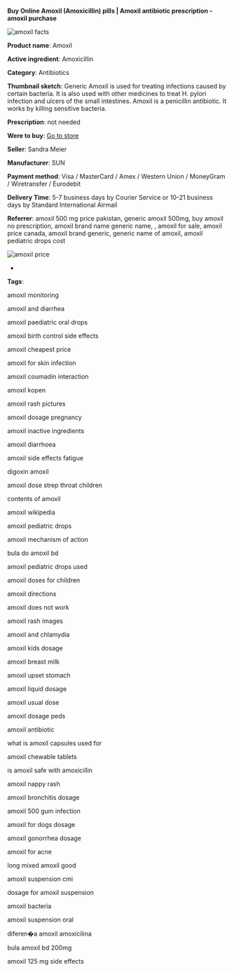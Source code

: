 **Buy Online Amoxil (Amoxicillin) pills | Amoxil antibiotic prescription - amoxil purchase**

![amoxil facts](http://exned.com/promo/blisters/296x296/amoxil.jpg)

**Product name**: Amoxil

**Active ingredient**: Amoxicillin

**Category**: Antibiotics

**Thumbnail sketch**: Generic Amoxil is used for treating infections caused by certain bacteria. It is also used with other medicines to treat H. pylori infection and ulcers of the small intestines. Amoxil is a penicillin antibiotic. It works by killing sensitive bacteria.

**Prescription**: not needed

**Were to buy**: [Go to store](http://www.navidirect.org/out.php?sid=18&tds-key=amoxil)

**Seller**: Sandra Meier

**Manufacturer**: SUN

**Payment method**: Visa / MasterCard / Amex / Western Union / MoneyGram / Wiretransfer / Eurodebit

**Delivery Time**: 5-7 business days by Courier Service or 10-21 business days by Standard International Airmail



**Referrer**: amoxil 500 mg price pakistan, generic amoxil 500mg, buy amoxil no prescription, amoxil brand name generic name, , amoxil for sale, amoxil price canada, amoxil brand generic, generic name of amoxil, amoxil pediatric drops cost



![amoxil price](http://navidirect.org/promo/pills/amoxil.jpg)

*

























**Tags**:

amoxil monitoring

amoxil and diarrhea

amoxil paediatric oral drops

amoxil birth control side effects

amoxil cheapest price

amoxil for skin infection

amoxil coumadin interaction

amoxil kopen

amoxil rash pictures

amoxil dosage pregnancy

amoxil inactive ingredients

amoxil diarrhoea

amoxil side effects fatigue

digoxin amoxil

amoxil dose strep throat children

contents of amoxil

amoxil wikipedia

amoxil pediatric drops

amoxil mechanism of action

bula do amoxil bd

amoxil pediatric drops used

amoxil doses for children

amoxil directions

amoxil does not work

amoxil rash images

amoxil and chlamydia

amoxil kids dosage

amoxil breast milk

amoxil upset stomach

amoxil liquid dosage

amoxil usual dose

amoxil dosage peds

amoxil antibiotic

what is amoxil capsules used for

amoxil chewable tablets

is amoxil safe with amoxicillin

amoxil nappy rash

amoxil bronchitis dosage

amoxil 500 gum infection

amoxil for dogs dosage

amoxil gonorrhea dosage

amoxil for acne

long mixed amoxil good

amoxil suspension cmi

dosage for amoxil suspension

amoxil bacteria

amoxil suspension oral

diferen�a amoxil amoxicilina

bula amoxil bd 200mg

amoxil 125 mg side effects
